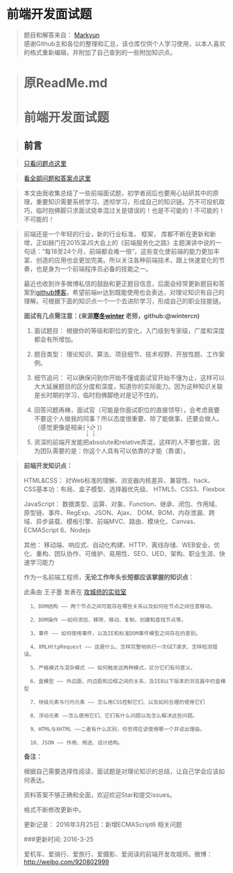 # 前端开发面试题
> 题目和解答来自： [Markyun](https://github.com/markyun)  
> 感谢Github主和各位的整理和汇总，该仓库仅供个人学习使用，以本人喜欢的格式重新编辑，并附加了自己查到的一些附加知识点。


> # 原ReadMe.md
> # 前端开发面试题

>## <a name='preface'>前言</a> ##

>[只看问题点这里 ](http://markyun.github.io/2015/Front-end-Developer-Questions/ "Questions")

>[看全部问题和答案点这里](https://github.com/markyun/My-blog/tree/master/Front-end-Developer-Questions/Questions-and-Answers "Questions-and-Answers")

>本文由我收集总结了一些前端面试题，初学者阅后也要用心钻研其中的原理，重要知识需要系统学习、透彻学习，形成自己的知识链。万不可投机取巧，临时抱佛脚只求面试侥幸混过关是错误的！也是不可能的！不可能的！不可能的！

> 前端还是一个年轻的行业，新的行业标准， 框架， 库都不断在更新和新增，正如赫门在2015深JS大会上的《前端服务化之路》主题演讲中说的一句话：“每18至24个月，前端都会难一倍”，这些变化使前端的能力更加丰富、创造的应用也会更加完美。所以关注各种前端技术，跟上快速变化的节奏，也是身为一个前端程序员必备的技能之一。
>
> 最近也收到许多微博私信的鼓励和更正题目信息，后面会经常更新题目和答案到[github博客](http://markyun.github.io/)。希望前端er达到既能使用也会表达，对理论知识有自己的理解。可根据下面的知识点一个一个去进阶学习，形成自己的职业技能链。
>
>
> **面试有几点需注意：(来源[寒冬winter](http://weibo.com/wintercn "微博：寒冬winter") 老师，github:@wintercn)**
>
> 1. 面试题目： 根据你的等级和职位的变化，入门级到专家级，广度和深度都会有所增加。
>
> 1. 题目类型： 理论知识、算法、项目细节、技术视野、开放性题、工作案例。
>
> 1. 细节追问： 可以确保问到你开始不懂或面试官开始不懂为止，这样可以大大延展题目的区分度和深度，知道你的实际能力。因为这种知识关联是长时期的学习，临时抱佛脚绝对是记不住的。
>
> 1. 回答问题再棒，面试官（可能是你面试职位的直接领导），会考虑我要不要这个人做我的同事？所以态度很重要、除了能做事，还要会做人。（感觉更像是相亲( •̣̣̣̣̣̥́௰•̣̣̣̣̣̥̀ )）
>
> 1. 资深的前端开发能把absolute和relative弄混，这样的人不要也罢，因为团队需要的是：你这个人具有可以依靠的才能（靠谱）。



> **前端开发知识点：**
>
> 	HTML&CSS：
> 		对Web标准的理解、浏览器内核差异、兼容性、hack、CSS基本功：布局、盒子模型、选择器优先级、
> 		HTML5、CSS3、Flexbox
>
> 	JavaScript：
>         数据类型、运算、对象、Function、继承、闭包、作用域、原型链、事件、RegExp、JSON、Ajax、
> 		DOM、BOM、内存泄漏、跨域、异步装载、模板引擎、前端MVC、路由、模块化、Canvas、ECMAScript 6、Nodejs
>
> 	其他：
>         移动端、响应式、自动化构建、HTTP、离线存储、WEB安全、优化、重构、团队协作、可维护、易用性、SEO、UED、架构、职业生涯、快速学习能力
>
>
> 作为一名前端工程师，**无论工作年头长短都应该掌握的知识点**：
>
> 此条由 王子墨 发表在 [攻城师的实验室](http://lab.yuanwai.wang/)
>
> 		1、DOM结构 —— 两个节点之间可能存在哪些关系以及如何在节点之间任意移动。
>
> 		2、DOM操作 ——如何添加、移除、移动、复制、创建和查找节点等。
>
> 		3、事件 —— 如何使用事件，以及IE和标准DOM事件模型之间存在的差别。
>
> 		4、XMLHttpRequest —— 这是什么、怎样完整地执行一次GET请求、怎样检测错误。
>
> 		5、严格模式与混杂模式 —— 如何触发这两种模式，区分它们有何意义。
>
> 		6、盒模型 —— 外边距、内边距和边框之间的关系，及IE8以下版本的浏览器中的盒模型
>
> 		7、块级元素与行内元素 —— 怎么用CSS控制它们、以及如何合理的使用它们
>
> 		8、浮动元素 ——怎么使用它们、它们有什么问题以及怎么解决这些问题。
>
> 		9、HTML与XHTML ——二者有什么区别，你觉得应该使用哪一个并说出理由。
>
> 		10、JSON —— 作用、用途、设计结构。
>
>
>
> **备注：**
>
> 	根据自己需要选择性阅读，面试题是对理论知识的总结，让自己学会应该如何表达。
>
> 	资料答案不够正确和全面，欢迎欢迎Star和提交issues。
>
> 	格式不断修改更新中。
>
> 	更新记录：
> 	2016年3月25日：新增ECMAScript6 相关问题
>
>
> ###更新时间:  2016-3-25
>
>
> 	爱机车、爱骑行、爱旅行、爱摄影、爱阅读的前端开发攻城师。微博：http://weibo.com/920802999
>
